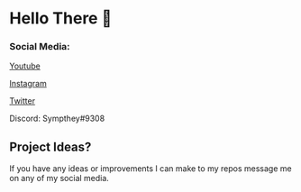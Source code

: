 # Hello There 👋

### Social Media:
[Youtube](https://www.youtube.com/channel/UCG-oO6m-iOuonFUbk6HU67w?view_as=subscriber)

[Instagram](https://www.instagram.com/Sympthey/)

[Twitter](https://twitter.com/Sympthey)

Discord: Sympthey#9308

## Project Ideas?
If you have any ideas or improvements I can make to my repos message me on any of my social media.
